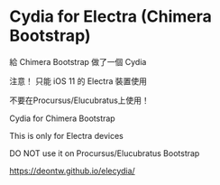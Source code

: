 # Cydia for Electra (Chimera Bootstrap)
給 Chimera Bootstrap 做了一個 Cydia

注意！ 只能 iOS 11 的 Electra 裝置使用

不要在Procursus/Elucubratus上使用！

Cydia for Chimera Bootstrap

This is only for Electra devices

DO NOT use it on Procursus/Elucubratus Bootstrap

https://deontw.github.io/elecydia/
